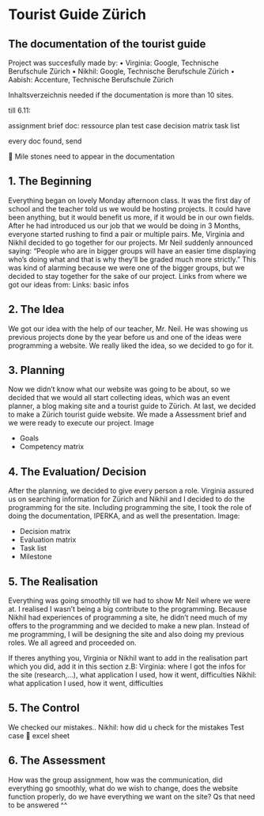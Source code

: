 # Tourist Guide Zürich
## The documentation of the tourist guide

Project was succesfully made by:
•	Virginia: Google, Technische Berufschule Zürich
•	Nikhil: Google, Technische Berufschule Zürich
•	Aabish: Accenture, Technische Berufschule Zürich


Inhaltsverzeichnis needed if the documentation is more than 10 sites.


till 6.11:

assignment brief
doc:
ressource plan 
test case
decision matrix
task list
	
every doc found, send



	Mile stones need to appear in the documentation


## 1. The Beginning
Everything began on lovely Monday afternoon class. It was the first day of school and the teacher told us we would be hosting projects. It could have been anything, but it would benefit us more, if it would be in our own fields. 
After he had introduced us our job that we would be doing in 3 Months, everyone started rushing to find a pair or multiple pairs. Me, Virginia and Nikhil decided to go together for our projects. Mr Neil suddenly announced saying: “People who are in bigger groups will have an easier time displaying who’s doing what and that is why they’ll be graded much more strictly.” This was kind of alarming because we were one of the bigger groups, but we decided to stay together for the sake of our project.
Links from where we got our ideas from:
Links: basic infos

## 2. The Idea 
We got our idea with the help of our teacher, Mr. Neil. He was showing us previous projects done by the year before us and one of the ideas were programming a website. We really liked the idea, so we decided to go for it.

## 3. Planning
Now we didn’t know what our website was going to be about, so we decided that we would all start collecting ideas, which was an event planner, a blog making site and a tourist guide to Zürich. At last, we decided to make a Zürich tourist guide website. We made a Assessment brief and we were ready to execute our project. 
Image
-	Goals
-	Competency matrix

## 4. The Evaluation/ Decision 
After the planning, we decided to give every person a role. Virginia assured us on searching information for Zürich and Nikhil and I decided to do the programming for the site. Including programming the site, I took the role of doing the documentation, IPERKA, and as well the presentation. 
Image:
-	Decision matrix
-	Evaluation matrix
-	Task list
-	Milestone

## 5. The Realisation
Everything was going smoothly till we had to show Mr Neil where we were at. I realised I wasn’t being a big contribute to the programming. Because Nikhil had experiences of programming a site, he didn’t need much of my offers to the programming and we decided to make a new plan. 
Instead of me programming, I will be designing the site and also doing my previous roles. We all agreed and proceeded on.


If theres anything you, Virginia or Nikhil want to add in the realisation part which you did, add it in this section
z.B:
Virginia: where I got the infos for the site (research,…), what application I used, how it went, difficulties
Nikhil: what application I used, how it went, difficulties

## 5. The Control
We checked our mistakes..
Nikhil:  how did u check for the mistakes
Test case  excel sheet

## 6. The Assessment
How was the group assignment, how was the communication, did everything go smoothly, what do we wish to change, does the website function properly, do we have everything we want on the site?
Qs that need to be answered ^^
